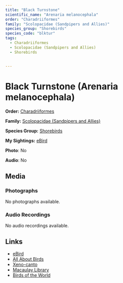 ```yaml
---
title: "Black Turnstone"
scientific_name: "Arenaria melanocephala"
order: "Charadriiformes"
family: "Scolopacidae (Sandpipers and Allies)"
species_group: "Shorebirds"
species_code: "blktur"
tags: 
  - Charadriiformes
  - Scolopacidae (Sandpipers and Allies)
  - Shorebirds
  
  
---
```


# Black Turnstone (Arenaria melanocephala)

**Order:** [Charadriiformes](/tags/charadriiformes)

**Family:** [Scolopacidae (Sandpipers and Allies)](/tags/scolopacidae-sandpipers-and-allies)

**Species Group:** [Shorebirds](/tags/shorebirds)

**My Sightings:** [eBird](https://ebird.org/lifelist?r=world&time=life&spp=blktur)

**Photo**: No 

**Audio**: No

## Media
### Photographs
No photographs available.

### Audio Recordings
No audio recordings available.

## Links
* [eBird](https://ebird.org/species/blktur) 
* [All About Birds](https://www.allaboutbirds.org/guide/blktur) 
* [Xeno-canto](https://www.xeno-canto.org/species/arenaria-melanocephala) 
* [Macaulay Library](https://search.macaulaylibrary.org/catalog?taxonCode=blktur&sort=rating_rank_desc)
* [Birds of the World](https://birdsoftheworld.org/bow/species/blktur)
